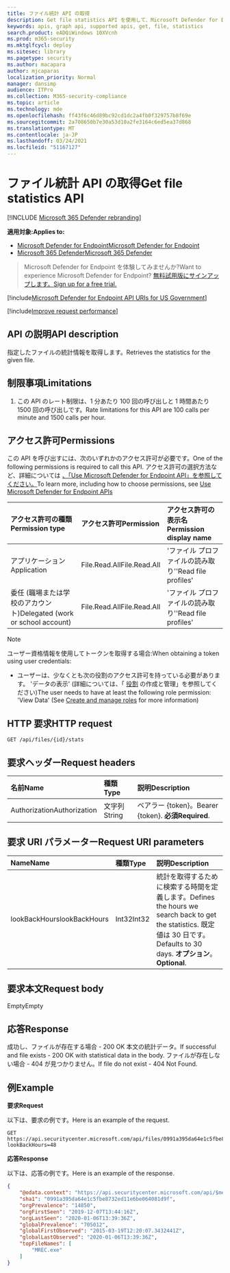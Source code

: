 ```yaml
---
title: ファイル統計 API の取得
description: Get file statistics API を使用して、Microsoft Defender for Endpoint で指定されたファイルの統計情報を取得する方法について説明します。
keywords: apis, graph api, supported apis, get, file, statistics
search.product: eADQiWindows 10XVcnh
ms.prod: m365-security
ms.mktglfcycl: deploy
ms.sitesec: library
ms.pagetype: security
ms.author: macapara
author: mjcaparas
localization_priority: Normal
manager: dansimp
audience: ITPro
ms.collection: M365-security-compliance
ms.topic: article
ms.technology: mde
ms.openlocfilehash: ff43f6c46d89bc92cd1dc2a4fb0f329757b8f69e
ms.sourcegitcommit: 2a708650b7e30a53d10a2fe3164c6ed5ea37d868
ms.translationtype: MT
ms.contentlocale: ja-JP
ms.lasthandoff: 03/24/2021
ms.locfileid: "51167127"
---
```

# <a name="get-file-statistics-api"></a><span data-ttu-id="93468-104">ファイル統計 API の取得</span><span class="sxs-lookup"><span data-stu-id="93468-104">Get file statistics API</span></span>

[!INCLUDE [Microsoft 365 Defender rebranding](../../includes/microsoft-defender.md)]

<span data-ttu-id="93468-105">**適用対象:**</span><span class="sxs-lookup"><span data-stu-id="93468-105">**Applies to:**</span></span>
- [<span data-ttu-id="93468-106">Microsoft Defender for Endpoint</span><span class="sxs-lookup"><span data-stu-id="93468-106">Microsoft Defender for Endpoint</span></span>](https://go.microsoft.com/fwlink/p/?linkid=2154037)
- [<span data-ttu-id="93468-107">Microsoft 365 Defender</span><span class="sxs-lookup"><span data-stu-id="93468-107">Microsoft 365 Defender</span></span>](https://go.microsoft.com/fwlink/?linkid=2118804)

> <span data-ttu-id="93468-108">Microsoft Defender for Endpoint を体験してみませんか?</span><span class="sxs-lookup"><span data-stu-id="93468-108">Want to experience Microsoft Defender for Endpoint?</span></span> [<span data-ttu-id="93468-109">無料試用版にサインアップします。</span><span class="sxs-lookup"><span data-stu-id="93468-109">Sign up for a free trial.</span></span>](https://www.microsoft.com/microsoft-365/windows/microsoft-defender-atp?ocid=docs-wdatp-exposedapis-abovefoldlink) 

[!include[Microsoft Defender for Endpoint API URIs for US Government](../../includes/microsoft-defender-api-usgov.md)]

[!include[Improve request performance](../../includes/improve-request-performance.md)]


## <a name="api-description"></a><span data-ttu-id="93468-110">API の説明</span><span class="sxs-lookup"><span data-stu-id="93468-110">API description</span></span>
<span data-ttu-id="93468-111">指定したファイルの統計情報を取得します。</span><span class="sxs-lookup"><span data-stu-id="93468-111">Retrieves the statistics for the given file.</span></span>


## <a name="limitations"></a><span data-ttu-id="93468-112">制限事項</span><span class="sxs-lookup"><span data-stu-id="93468-112">Limitations</span></span>
1. <span data-ttu-id="93468-113">この API のレート制限は、1 分あたり 100 回の呼び出しと 1 時間あたり 1500 回の呼び出しです。</span><span class="sxs-lookup"><span data-stu-id="93468-113">Rate limitations for this API are 100 calls per minute and 1500 calls per hour.</span></span>


## <a name="permissions"></a><span data-ttu-id="93468-114">アクセス許可</span><span class="sxs-lookup"><span data-stu-id="93468-114">Permissions</span></span>
<span data-ttu-id="93468-115">この API を呼び出すには、次のいずれかのアクセス許可が必要です。</span><span class="sxs-lookup"><span data-stu-id="93468-115">One of the following permissions is required to call this API.</span></span> <span data-ttu-id="93468-116">アクセス許可の選択方法など、詳細については [、「Use Microsoft Defender for Endpoint API」を参照してください。](apis-intro.md)</span><span class="sxs-lookup"><span data-stu-id="93468-116">To learn more, including how to choose permissions, see [Use Microsoft Defender for Endpoint APIs](apis-intro.md)</span></span>

<span data-ttu-id="93468-117">アクセス許可の種類</span><span class="sxs-lookup"><span data-stu-id="93468-117">Permission type</span></span> |   <span data-ttu-id="93468-118">アクセス許可</span><span class="sxs-lookup"><span data-stu-id="93468-118">Permission</span></span>  |   <span data-ttu-id="93468-119">アクセス許可の表示名</span><span class="sxs-lookup"><span data-stu-id="93468-119">Permission display name</span></span>
:---|:---|:---
<span data-ttu-id="93468-120">アプリケーション</span><span class="sxs-lookup"><span data-stu-id="93468-120">Application</span></span> |   <span data-ttu-id="93468-121">File.Read.All</span><span class="sxs-lookup"><span data-stu-id="93468-121">File.Read.All</span></span> | <span data-ttu-id="93468-122">'ファイル プロファイルの読み取り'</span><span class="sxs-lookup"><span data-stu-id="93468-122">'Read file profiles'</span></span>
<span data-ttu-id="93468-123">委任 (職場または学校のアカウント)</span><span class="sxs-lookup"><span data-stu-id="93468-123">Delegated (work or school account)</span></span> | <span data-ttu-id="93468-124">File.Read.All</span><span class="sxs-lookup"><span data-stu-id="93468-124">File.Read.All</span></span> | <span data-ttu-id="93468-125">'ファイル プロファイルの読み取り'</span><span class="sxs-lookup"><span data-stu-id="93468-125">'Read file profiles'</span></span>

>[!Note]
> <span data-ttu-id="93468-126">ユーザー資格情報を使用してトークンを取得する場合:</span><span class="sxs-lookup"><span data-stu-id="93468-126">When obtaining a token using user credentials:</span></span>
>- <span data-ttu-id="93468-127">ユーザーは、少なくとも次の役割のアクセス許可を持っている必要があります。 'データの表示' (詳細については、「 [役割](user-roles.md) の作成と管理」を参照してください)</span><span class="sxs-lookup"><span data-stu-id="93468-127">The user needs to have at least the following role permission: 'View Data' (See [Create and manage roles](user-roles.md) for more information)</span></span>

## <a name="http-request"></a><span data-ttu-id="93468-128">HTTP 要求</span><span class="sxs-lookup"><span data-stu-id="93468-128">HTTP request</span></span>
```
GET /api/files/{id}/stats
```

## <a name="request-headers"></a><span data-ttu-id="93468-129">要求ヘッダー</span><span class="sxs-lookup"><span data-stu-id="93468-129">Request headers</span></span>

<span data-ttu-id="93468-130">名前</span><span class="sxs-lookup"><span data-stu-id="93468-130">Name</span></span> | <span data-ttu-id="93468-131">種類</span><span class="sxs-lookup"><span data-stu-id="93468-131">Type</span></span> | <span data-ttu-id="93468-132">説明</span><span class="sxs-lookup"><span data-stu-id="93468-132">Description</span></span>
:---|:---|:---
<span data-ttu-id="93468-133">Authorization</span><span class="sxs-lookup"><span data-stu-id="93468-133">Authorization</span></span> | <span data-ttu-id="93468-134">文字列</span><span class="sxs-lookup"><span data-stu-id="93468-134">String</span></span> | <span data-ttu-id="93468-135">ベアラー {token}。</span><span class="sxs-lookup"><span data-stu-id="93468-135">Bearer {token}.</span></span> <span data-ttu-id="93468-136">**必須**</span><span class="sxs-lookup"><span data-stu-id="93468-136">**Required**.</span></span>

## <a name="request-uri-parameters"></a><span data-ttu-id="93468-137">要求 URI パラメーター</span><span class="sxs-lookup"><span data-stu-id="93468-137">Request URI parameters</span></span>

<span data-ttu-id="93468-138">Name</span><span class="sxs-lookup"><span data-stu-id="93468-138">Name</span></span> | <span data-ttu-id="93468-139">種類</span><span class="sxs-lookup"><span data-stu-id="93468-139">Type</span></span> | <span data-ttu-id="93468-140">説明</span><span class="sxs-lookup"><span data-stu-id="93468-140">Description</span></span>
:---|:---|:---
<span data-ttu-id="93468-141">lookBackHours</span><span class="sxs-lookup"><span data-stu-id="93468-141">lookBackHours</span></span> | <span data-ttu-id="93468-142">Int32</span><span class="sxs-lookup"><span data-stu-id="93468-142">Int32</span></span> | <span data-ttu-id="93468-143">統計を取得するために検索する時間を定義します。</span><span class="sxs-lookup"><span data-stu-id="93468-143">Defines the hours we search back to get the statistics.</span></span> <span data-ttu-id="93468-144">既定値は 30 日です。</span><span class="sxs-lookup"><span data-stu-id="93468-144">Defaults to 30 days.</span></span> <span data-ttu-id="93468-145">**オプション**。</span><span class="sxs-lookup"><span data-stu-id="93468-145">**Optional**.</span></span>

## <a name="request-body"></a><span data-ttu-id="93468-146">要求本文</span><span class="sxs-lookup"><span data-stu-id="93468-146">Request body</span></span>
<span data-ttu-id="93468-147">Empty</span><span class="sxs-lookup"><span data-stu-id="93468-147">Empty</span></span>

## <a name="response"></a><span data-ttu-id="93468-148">応答</span><span class="sxs-lookup"><span data-stu-id="93468-148">Response</span></span>
<span data-ttu-id="93468-149">成功し、ファイルが存在する場合 - 200 OK 本文の統計データ。</span><span class="sxs-lookup"><span data-stu-id="93468-149">If successful and file exists - 200 OK with statistical data in the body.</span></span> <span data-ttu-id="93468-150">ファイルが存在しない場合 - 404 が見つかりません。</span><span class="sxs-lookup"><span data-stu-id="93468-150">If file do not exist - 404 Not Found.</span></span>


## <a name="example"></a><span data-ttu-id="93468-151">例</span><span class="sxs-lookup"><span data-stu-id="93468-151">Example</span></span>

<span data-ttu-id="93468-152">**要求**</span><span class="sxs-lookup"><span data-stu-id="93468-152">**Request**</span></span>

<span data-ttu-id="93468-153">以下は、要求の例です。</span><span class="sxs-lookup"><span data-stu-id="93468-153">Here is an example of the request.</span></span>

```http
GET https://api.securitycenter.microsoft.com/api/files/0991a395da64e1c5fbe8732ed11e6be064081d9f/stats?lookBackHours=48
```

<span data-ttu-id="93468-154">**応答**</span><span class="sxs-lookup"><span data-stu-id="93468-154">**Response**</span></span>

<span data-ttu-id="93468-155">以下は、応答の例です。</span><span class="sxs-lookup"><span data-stu-id="93468-155">Here is an example of the response.</span></span>


```json
{
    "@odata.context": "https://api.securitycenter.microsoft.com/api/$metadata#microsoft.windowsDefenderATP.api.InOrgFileStats",
    "sha1": "0991a395da64e1c5fbe8732ed11e6be064081d9f",
    "orgPrevalence": "14850",
    "orgFirstSeen": "2019-12-07T13:44:16Z",
    "orgLastSeen": "2020-01-06T13:39:36Z",
    "globalPrevalence": "705012",
    "globalFirstObserved": "2015-03-19T12:20:07.3432441Z",
    "globalLastObserved": "2020-01-06T13:39:36Z",
    "topFileNames": [
        "MREC.exe"
    ]
}

```
